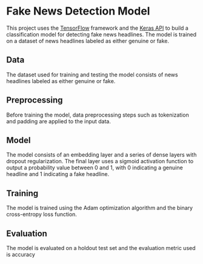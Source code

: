 # Fake News Detection Model

This project uses the [TensorFlow](https://www.tensorflow.org/) framework and the [Keras API](https://keras.io/) to build a classification model for detecting fake news headlines. The model is trained on a dataset of news headlines labeled as either genuine or fake.

## Data

The dataset used for training and testing the model consists of news headlines labeled as either genuine or fake.

## Preprocessing

Before training the model, data preprocessing steps such as tokenization and padding are applied to the input data.

## Model

The model consists of an embedding layer and a series of dense layers with dropout regularization. The final layer uses a sigmoid activation function to output a probability value between 0 and 1, with 0 indicating a genuine headline and 1 indicating a fake headline.

## Training

The model is trained using the Adam optimization algorithm and the binary cross-entropy loss function.

## Evaluation

The model is evaluated on a holdout test set and the evaluation metric used is accuracy

